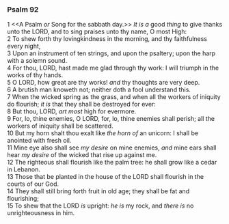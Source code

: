 ### Psalm 92

1 <<A Psalm *or* Song for the sabbath day.>> *It is a* good *thing* to give thanks unto the LORD, and to sing praises unto thy name, O most High:  
2 To shew forth thy lovingkindness in the morning, and thy faithfulness every night,  
3 Upon an instrument of ten strings, and upon the psaltery; upon the harp with a solemn sound.  
4 For thou, LORD, hast made me glad through thy work: I will triumph in the works of thy hands.  
5 O LORD, how great are thy works! *and* thy thoughts are very deep.  
6 A brutish man knoweth not; neither doth a fool understand this.  
7 When the wicked spring as the grass, and when all the workers of iniquity do flourish; *it is* that they shall be destroyed for ever:  
8 But thou, LORD, *art most* high for evermore.  
9 For, lo, thine enemies, O LORD, for, lo, thine enemies shall perish; all the workers of iniquity shall be scattered.  
10 But my horn shalt thou exalt like *the horn of* an unicorn: I shall be anointed with fresh oil.  
11 Mine eye also shall see *my desire* on mine enemies, *and* mine ears shall hear *my desire* of the wicked that rise up against me.  
12 The righteous shall flourish like the palm tree: he shall grow like a cedar in Lebanon.  
13 Those that be planted in the house of the LORD shall flourish in the courts of our God.  
14 They shall still bring forth fruit in old age; they shall be fat and flourishing;  
15 To shew that the LORD *is* upright: *he is* my rock, and *there is* no unrighteousness in him.  
